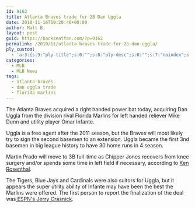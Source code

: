 ```yaml
---
id: 9162
title: Atlanta Braves trade for 2B Dan Uggla
date: 2010-11-16T19:20:46+00:00
author: Matt B.
layout: post
guid: https://backseatfan.com/?p=9162
permalink: /2010/11/atlanta-braves-trade-for-2b-dan-uggla/
ply_custom:
  - 'a:3:{s:9:"ply-title";s:0:"";s:8:"ply-desc";s:0:"";s:7:"noindex";s:0:"";}'
categories:
  - MLB
  - MLB News
tags:
  - atlanta braves
  - dan uggla trade
  - florida marlins
---
```


<div class="entry">
  <p>
    The Atlanta Braves acquired a right handed power bat today, acquiring Dan Uggla from the division rival Florida Marlins for left handed reliever Mike Dunn and utility player Omar Infante.
  </p>

  <p>
    Uggla is a free agent after the 2011 season, but the Braves will most likely try to sign the second basemen to an extension. Uggla became the first 3nd basemen in big league history to have 30 home runs in 4 season.
  </p>

  <p>
    Martin Prado will move to 3B full-time as Chipper Jones recovers from knee surgery and/or spends some time in left field if necessary, according to <a href="http://twitter.com/#!/Ken_Rosenthal/statuses/4665630624055296">Ken Rosenthal</a>.
  </p>

  <p>
    The Tigers, Blue Jays and Cardinals were also suitors for Uggla, but it appears the super utility ability of Infante may have been the best the Marlins were offered. The first person to report the finalization of the deal was<a href="http://twitter.com/#!/jcrasnick/statuses/4663337744867329"> ESPN's Jerry Crasnick</a>.
  </p>
</div>
